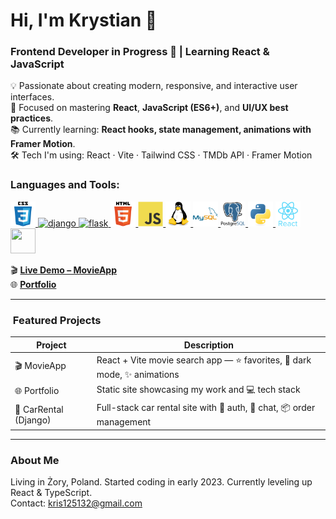 # Hi, I'm Krystian 👋  
### Frontend Developer in Progress 🚀 | Learning React & JavaScript  

💡 Passionate about creating modern, responsive, and interactive user interfaces.  
🎯 Focused on mastering **React**, **JavaScript (ES6+)**, and **UI/UX best practices**.  
📚 Currently learning: **React hooks, state management, animations with Framer Motion**.  
🛠 Tech I'm using: React · Vite · Tailwind CSS · TMDb API · Framer Motion  

<h3 align="left">Languages and Tools:</h3>
<p align="left"> <a href="https://www.w3schools.com/css/" target="_blank" rel="noreferrer"> <img src="https://raw.githubusercontent.com/devicons/devicon/master/icons/css3/css3-original-wordmark.svg" alt="css3" width="40" height="40"/> </a> <a href="https://www.djangoproject.com/" target="_blank" rel="noreferrer"> <img src="https://cdn.worldvectorlogo.com/logos/django.svg" alt="django" width="40" height="40"/> </a> <a href="https://flask.palletsprojects.com/" target="_blank" rel="noreferrer"> <img src="https://www.vectorlogo.zone/logos/pocoo_flask/pocoo_flask-icon.svg" alt="flask" width="40" height="40"/> </a> <a href="https://www.w3.org/html/" target="_blank" rel="noreferrer"> <img src="https://raw.githubusercontent.com/devicons/devicon/master/icons/html5/html5-original-wordmark.svg" alt="html5" width="40" height="40"/> </a> <a href="https://developer.mozilla.org/en-US/docs/Web/JavaScript" target="_blank" rel="noreferrer"> <img src="https://raw.githubusercontent.com/devicons/devicon/master/icons/javascript/javascript-original.svg" alt="javascript" width="40" height="40"/> </a> <a href="https://www.linux.org/" target="_blank" rel="noreferrer"> <img src="https://raw.githubusercontent.com/devicons/devicon/master/icons/linux/linux-original.svg" alt="linux" width="40" height="40"/> </a> <a href="https://www.mysql.com/" target="_blank" rel="noreferrer"> <img src="https://raw.githubusercontent.com/devicons/devicon/master/icons/mysql/mysql-original-wordmark.svg" alt="mysql" width="40" height="40"/> </a> <a href="https://www.postgresql.org" target="_blank" rel="noreferrer"> <img src="https://raw.githubusercontent.com/devicons/devicon/master/icons/postgresql/postgresql-original-wordmark.svg" alt="postgresql" width="40" height="40"/> </a> <a href="https://www.python.org" target="_blank" rel="noreferrer"> <img src="https://raw.githubusercontent.com/devicons/devicon/master/icons/python/python-original.svg" alt="python" width="40" height="40"/> </a> <a href="https://reactjs.org/" target="_blank" rel="noreferrer"> <img src="https://raw.githubusercontent.com/devicons/devicon/master/icons/react/react-original-wordmark.svg" alt="react" width="40" height="40"/></a> <a><img src="https://skillicons.dev/icons?i=tailwind" width="40" height="40" /></a> </p>


🎬 [**Live Demo – MovieApp**](https://movie-app-gamma-sand.vercel.app)  
🌐 [**Portfolio**](https://your-portfolio.vercel.app)

---

### ​ Featured Projects  
| Project | Description |
|---------|-------------|
| 🎬 MovieApp | React + Vite movie search app — ⭐ favorites, 🌙 dark mode, ✨ animations |
| 🌐 Portfolio | Static site showcasing my work and 💻 tech stack |
| 🚗 CarRental (Django)| Full-stack car rental site with 🔑 auth, 💬 chat, 📦 order management |

---

###  About Me  
Living in Żory, Poland. Started coding in early 2023. Currently leveling up React & TypeScript.  
Contact: [kris125132@gmail.com](mailto:kris125132@gmail.com)
